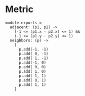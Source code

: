Metric
======

    module.exports =
      adjacent: (p1, p2) ->
        (-1 <= (p1.x - p2.x) <= 1) &&
        (-1 <= (p1.y - p2.y) <= 1)
      neighbors: (p) ->
        [
          p.add(-1, -1)
          p.add( 0, -1)
          p.add( 1, -1)
          p.add(-1, 0)
          p.add( 0, 0)
          p.add( 1, 0)
          p.add(-1, 1)
          p.add( 0, 1)
          p.add( 1, 1)
        ]
